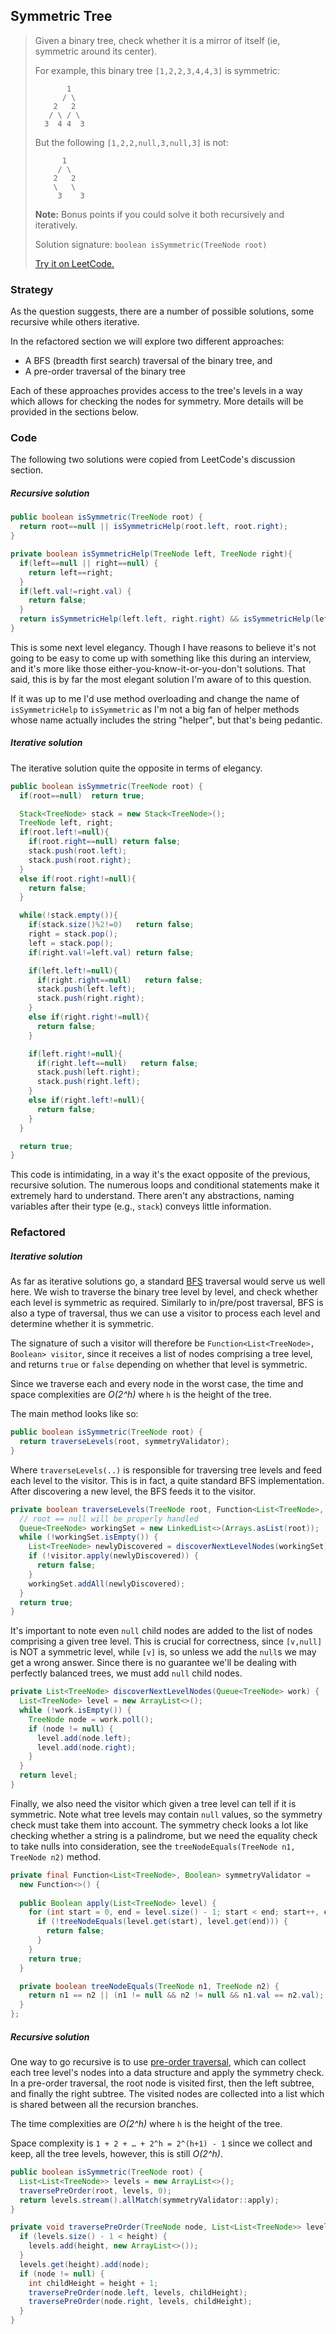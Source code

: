 ## Symmetric Tree

>Given a binary tree, check whether it is a mirror of itself (ie, symmetric around its center).
>
>For example, this binary tree `[1,2,2,3,4,4,3]` is symmetric:
>
>```
>        1
>       / \
>     2   2
>    / \ / \
>   3  4 4  3
>```
>But the following `[1,2,2,null,3,null,3]` is not:
>
>```
>       1
>      / \
>     2   2
>     \   \
>      3    3
>```
>
>**Note:**
>Bonus points if you could solve it both recursively and iteratively.
>
>Solution signature: `boolean isSymmetric(TreeNode root)`
>
>[Try it on LeetCode.](https://leetcode.com/problems/symmetric-tree/)



### Strategy

As the question suggests, there are a number of possible solutions, some recursive while others iterative. 

In the refactored section we will explore two different approaches:

* A BFS (breadth first search) traversal of the binary tree, and
* A pre-order traversal of the binary tree

Each of these approaches provides access to the tree's levels in a way which allows for checking the nodes for symmetry. More details will be provided in the sections below.



### Code

The following two solutions were copied from LeetCode's discussion section.

##### Recursive solution

```java
public boolean isSymmetric(TreeNode root) {
  return root==null || isSymmetricHelp(root.left, root.right);
}

private boolean isSymmetricHelp(TreeNode left, TreeNode right){
  if(left==null || right==null) {
    return left==right;
  }    
  if(left.val!=right.val) {
    return false;
  }
  return isSymmetricHelp(left.left, right.right) && isSymmetricHelp(left.right, right.left);
}
```

This is some next level elegancy. Though I have reasons to believe it's not going to be easy to come up with something like this during an interview, and it's more like those either-you-know-it-or-you-don't solutions. That said, this is by far the most elegant solution I'm aware of to this question.

If it was up to me I'd use method overloading and change the name of `isSymmetricHelp` to `isSymmetric` as I'm not a big fan of helper methods whose name actually includes the string "helper", but that's being pedantic.

##### Iterative solution

The iterative solution quite the opposite in terms of elegancy.

```java
public boolean isSymmetric(TreeNode root) {
  if(root==null)  return true;

  Stack<TreeNode> stack = new Stack<TreeNode>();
  TreeNode left, right;
  if(root.left!=null){
    if(root.right==null) return false;
    stack.push(root.left);
    stack.push(root.right);
  }
  else if(root.right!=null){
    return false;
  }

  while(!stack.empty()){
    if(stack.size()%2!=0)   return false;
    right = stack.pop();
    left = stack.pop();
    if(right.val!=left.val) return false;

    if(left.left!=null){
      if(right.right==null)   return false;
      stack.push(left.left);
      stack.push(right.right);
    }
    else if(right.right!=null){
      return false;
    }

    if(left.right!=null){
      if(right.left==null)   return false;
      stack.push(left.right);
      stack.push(right.left);
    }
    else if(right.left!=null){
      return false;
    }
  }

  return true;
}
```

This code is intimidating, in a way it's the exact opposite of the previous, recursive solution. The numerous loops and conditional statements make it extremely hard to understand. There aren't any abstractions, naming variables after their type (e.g., `stack`) conveys little information.



### Refactored

##### Iterative solution

As far as iterative solutions go, a standard [BFS](https://en.wikipedia.org/wiki/Breadth-first_search) traversal would serve us well here. We wish to traverse the binary tree level by level, and check whether each level is symmetric as required. Similarly to in/pre/post traversal, BFS is also a type of traversal, thus we can use a visitor to process each level and determine whether it is symmetric.

The signature of such a visitor will therefore be `Function<List<TreeNode>, Boolean> visitor`, since it receives a list of nodes comprising a tree level, and returns `true` or `false` depending on whether that level is symmetric.

Since we traverse each and every node in the worst case, the time and space complexities are *O(2^h)* where `h` is the height of the tree.

The main method looks like so:

```java
public boolean isSymmetric(TreeNode root) {
  return traverseLevels(root, symmetryValidator);
}
```

Where `traverseLevels(..)` is responsible for traversing tree levels and feed each level to the visitor. This is in fact, a quite standard BFS implementation. After discovering a new level, the BFS feeds it to the visitor.

```java
private boolean traverseLevels(TreeNode root, Function<List<TreeNode>, Boolean> visitor) {
  // root == null will be properly handled
  Queue<TreeNode> workingSet = new LinkedList<>(Arrays.asList(root));
  while (!workingSet.isEmpty()) {
    List<TreeNode> newlyDiscovered = discoverNextLevelNodes(workingSet);
    if (!visitor.apply(newlyDiscovered)) {
      return false;
    }
    workingSet.addAll(newlyDiscovered);
  }
  return true;
}
```

It's important to note even `null` child nodes are added to the list of nodes comprising a given tree level. This is crucial for correctness, since `[v,null]` is NOT a symmetric level, while `[v]` is, so unless we add the `null`s we may get a wrong answer. Since there is no guarantee we'll be dealing with perfectly balanced trees, we must add `null` child nodes.

```java
private List<TreeNode> discoverNextLevelNodes(Queue<TreeNode> work) {
  List<TreeNode> level = new ArrayList<>();
  while (!work.isEmpty()) {
    TreeNode node = work.poll();
    if (node != null) {
      level.add(node.left);
      level.add(node.right);
    }
  }
  return level;
}
```

Finally, we also need the visitor which given a tree level can tell if it is symmetric. Note what tree levels may contain `null` values, so the symmetry check must take them into account. The symmetry check looks a lot like checking whether a string is a palindrome, but we need the equality check to take nulls into consideration, see the `treeNodeEquals(TreeNode n1, TreeNode n2)` method.

```java
private final Function<List<TreeNode>, Boolean> symmetryValidator =
  new Function<>() {
  
  public Boolean apply(List<TreeNode> level) {
    for (int start = 0, end = level.size() - 1; start < end; start++, end--) {
      if (!treeNodeEquals(level.get(start), level.get(end))) {
        return false;
      }
    }
    return true;
  }

  private boolean treeNodeEquals(TreeNode n1, TreeNode n2) {
    return n1 == n2 || (n1 != null && n2 != null && n1.val == n2.val);
  }
};

```

##### Recursive solution

One way to go recursive is to use [pre-order traversal](https://en.wikipedia.org/wiki/Tree_traversal#Pre-order_(NLR)), which can collect each tree level's nodes into a data structure and apply the symmetry check. In a pre-order traversal, the root node is visited first, then the left subtree, and finally the right subtree. The visited nodes are collected into a list which is shared between all the recursion branches. 

The time complexities are *O(2^h)* where `h` is the height of the tree.

Space complexity is `1 + 2 + … + 2^h = 2^(h+1) - 1` since we collect and keep, all the tree levels, however, this is still *O(2^h)*.

```java
public boolean isSymmetric(TreeNode root) {
  List<List<TreeNode>> levels = new ArrayList<>();
  traversePreOrder(root, levels, 0);
  return levels.stream().allMatch(symmetryValidator::apply);
}
```

```java
private void traversePreOrder(TreeNode node, List<List<TreeNode>> levels, int height) {
  if (levels.size() - 1 < height) {
    levels.add(height, new ArrayList<>());
  }
  levels.get(height).add(node);
  if (node != null) {
    int childHeight = height + 1;
    traversePreOrder(node.left, levels, childHeight);
    traversePreOrder(node.right, levels, childHeight);
  }
}
```
